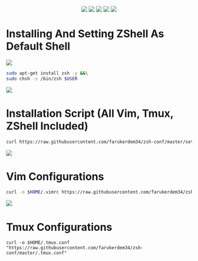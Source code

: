 <div align="center">
<img src="https://img.shields.io/badge/Linux-FCC624?style=for-the-badge&logo=linux&logoColor=black"> </img> <img src="https://img.shields.io/badge/Ubuntu-E95420?style=for-the-badge&logo=ubuntu&logoColor=white"> </img> <img src="https://img.shields.io/badge/Shell_Script-121011?style=for-the-badge&logo=gnu-bash&logoColor=white"></img> <img src="https://img.shields.io/badge/VIM-%2311AB00.svg?&style=for-the-badge&logo=vim&logoColor=white"></img> <img src="https://img.shields.io/badge/tmux-1BB91F?style=for-the-badge&logo=tmux&logoColor=white"> </img>
</div>




# Installing And Setting ZShell As Default Shell

<img src="https://img.shields.io/badge/Ubuntu-E95420?style=for-the-badge&logo=ubuntu&logoColor=white"> </img>

```bash
sudo apt-get install zsh -y &&\
sudo chsh -s /bin/zsh $USER
```
<img src="https://img.shields.io/badge/Shell_Script-121011?style=for-the-badge&logo=gnu-bash&logoColor=white"></img>

# Installation Script (All Vim, Tmux, ZShell Included)
```bash
curl https://raw.githubusercontent.com/farukerdem34/zsh-conf/master/setup | zsh 
```

<img src="https://img.shields.io/badge/VIM-%2311AB00.svg?&style=for-the-badge&logo=vim&logoColor=white"></img>

# Vim Configurations
```bash
curl -o $HOME/.vimrc https://raw.githubusercontent.com/farukerdem34/zsh-conf/master/.vimrc 
```

<img src="https://img.shields.io/badge/tmux-1BB91F?style=for-the-badge&logo=tmux&logoColor=white"> </img>

# Tmux Configurations
```
curl -o $HOME/.tmux.conf "https://raw.githubusercontent.com/farukerdem34/zsh-conf/master/.tmux.conf"
```
